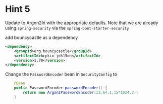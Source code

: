 # Hint 5

Update to Argon2Id with the appropriate defaults.
Note that we are already using `spring-security` via the `spring-boot-starter-security`

add bouncycastle as a dependency

```xml
<dependency>
    <groupId>org.bouncycastle</groupId>
    <artifactId>bcpkix-jdk15on</artifactId>
    <version>1.70</version>
</dependency>
```

Change the `PasswordEncoder` bean in `SecurityConfig` to

```java
    @Bean
    public PasswordEncoder passwordEncoder() {
        return new Argon2PasswordEncoder(32,64,1,15*1024,2);
    }
```



